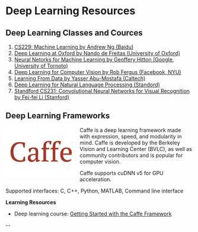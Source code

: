 # Deep Learning Resources
## Deep Learning Classes and Cources
1. [CS229: Machine Learning by Andrew Ng (Baidu)](http://www.youtube.com/watch?v=UzxYlbK2c7E&list=PLA89DCFA6ADACE599)
2. [Deep Learning at Oxford by Nando de Freitas (University of Oxford)](https://www.youtube.com/playlist?list=PLE6Wd9FR--EfW8dtjAuPoTuPcqmOV53Fu)
3. [Neural Netorks for Machine Learning by Geoffery Hitton (Google, University of Tornoto)](https://www.coursera.org/course/neuralnets)
4. [Deep Learning for Computer Vision by Rob Fergus (Facebook, NYU)](https://www.youtube.com/watch?v=qgx57X0fBdA)
5. [Learning From Data by Yasser Abu-Mostafa (Caltech)](https://work.caltech.edu/lectures.html#lectures)
6. [Deep Learning for Natural Language Processing (Standord)](http://cs224d.stanford.edu/syllabus.html)
6. [Standford CS231: Convolutional Neural Networks for Visual Recognition by Fei-fei Li (Stanford)](http://cs231n.github.io/)

## Deep Learning Frameworks
<img align="left" src="./img/caffe.png">
Caffe is a deep learning framework made with expression, speed, and modularity in mind. Caffe is developed by the Berkeley Vision and Learning Center (BVLC), as well as community contributors and is popular for computer vision.

Caffe supports cuDNN v5 for GPU acceleration.

Supported interfaces: C, C++, Python, MATLAB, Command line interface

**Learning Resources** 
- Deep learning course: [Getting Started with the Caffe Framework](https://developer.nvidia.com/deep-learning-courses)
  
--
